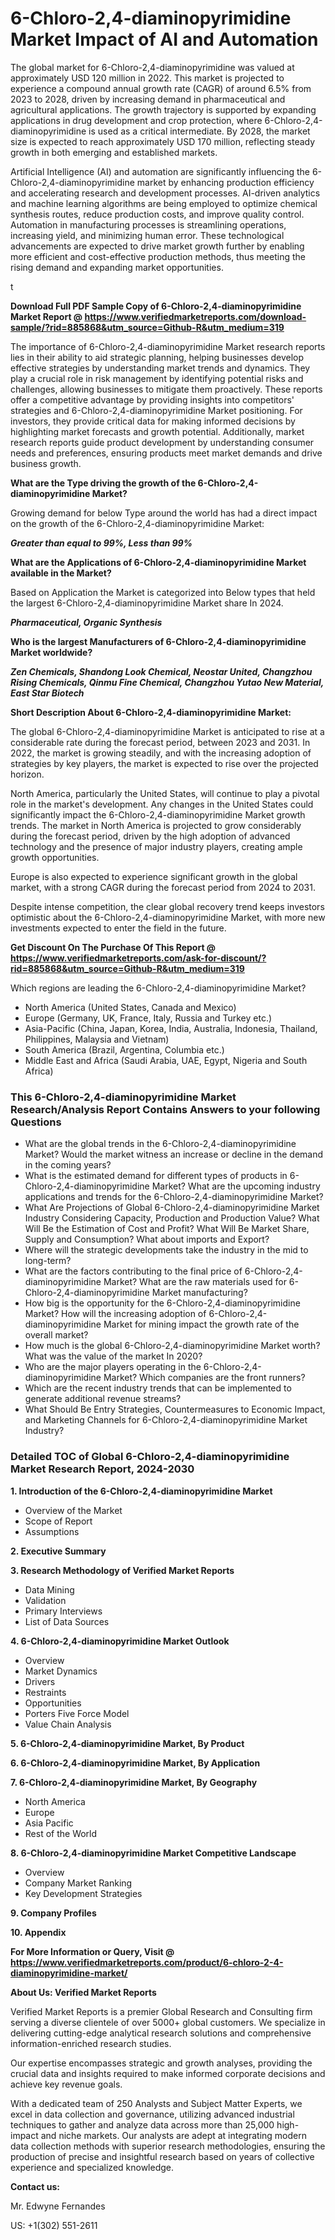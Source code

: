 <meta name="title" content="Global 6-Chloro-2,4-diaminopyrimidine Market Impact of AI and Automation"><meta name="description" content="The global market for 6-Chloro-2,4-diaminopyrimidine was valued at approximately USD 120 million in 2022. This market is projected to experience a compound annual grow"><meta name="title" content="6-Chloro-2,4-diaminopyrimidine Market Size, Share, Scope, Trends, Growth, Opportunities, Analysis, Forecast"><h1>6-Chloro-2,4-diaminopyrimidine Market Impact of AI and Automation</h1><p>The global market for 6-Chloro-2,4-diaminopyrimidine was valued at approximately USD 120 million in 2022. This market is projected to experience a compound annual growth rate (CAGR) of around 6.5% from 2023 to 2028, driven by increasing demand in pharmaceutical and agricultural applications. The growth trajectory is supported by expanding applications in drug development and crop protection, where 6-Chloro-2,4-diaminopyrimidine is used as a critical intermediate. By 2028, the market size is expected to reach approximately USD 170 million, reflecting steady growth in both emerging and established markets.</p><p>Artificial Intelligence (AI) and automation are significantly influencing the 6-Chloro-2,4-diaminopyrimidine market by enhancing production efficiency and accelerating research and development processes. AI-driven analytics and machine learning algorithms are being employed to optimize chemical synthesis routes, reduce production costs, and improve quality control. Automation in manufacturing processes is streamlining operations, increasing yield, and minimizing human error. These technological advancements are expected to drive market growth further by enabling more efficient and cost-effective production methods, thus meeting the rising demand and expanding market opportunities.</p>t</p><p id="" class=""><strong>Download Full PDF Sample Copy of 6-Chloro-2,4-diaminopyrimidine Market Report @ <a href="https://www.verifiedmarketreports.com/download-sample/?rid=885868&utm_source=Github-R&utm_medium=319" target="_blank">https://www.verifiedmarketreports.com/download-sample/?rid=885868&utm_source=Github-R&utm_medium=319</a></strong></p><p>The importance of&nbsp;6-Chloro-2,4-diaminopyrimidine Market research reports lies in their ability to aid strategic planning, helping businesses develop effective strategies by understanding market trends and dynamics. They play a crucial role in risk management by identifying potential risks and challenges, allowing businesses to mitigate them proactively. These reports offer a competitive advantage by providing insights into competitors' strategies and 6-Chloro-2,4-diaminopyrimidine Market positioning. For investors, they provide critical data for making informed decisions by highlighting market forecasts and growth potential. Additionally, market research reports guide product development by understanding consumer needs and preferences, ensuring products meet market demands and drive business growth.</p><p><strong>What are the&nbsp;Type driving the growth of the 6-Chloro-2,4-diaminopyrimidine Market?</strong></p><p id="" class="">Growing demand for below Type around the world has had a direct impact on the growth of the 6-Chloro-2,4-diaminopyrimidine Market:</p><em><strong>Greater than equal to 99%, Less than 99%</strong></em></p><strong>What are the&nbsp;Applications&nbsp;of 6-Chloro-2,4-diaminopyrimidine Market available in the Market?</strong></p><p id="" class="">Based on Application the Market is categorized into Below types that held the largest 6-Chloro-2,4-diaminopyrimidine Market share In 2024.</p><em><strong>Pharmaceutical, Organic Synthesis</strong></em></p><strong>Who is the largest Manufacturers of 6-Chloro-2,4-diaminopyrimidine Market worldwide?</strong></p><p><em><strong>Zen Chemicals, Shandong Look Chemical, Neostar United, Changzhou Rising Chemicals, Qinmu Fine Chemical, Changzhou Yutao New Material, East Star Biotech</strong></em></p><p id="" class=""><strong>Short Description About 6-Chloro-2,4-diaminopyrimidine Market:</strong></p><p>The global 6-Chloro-2,4-diaminopyrimidine Market is anticipated to rise at a considerable rate during the forecast period, between 2023 and 2031. In 2022, the market is growing steadily, and with the increasing adoption of strategies by key players, the market is expected to rise over the projected horizon.</p><p>North America, particularly the United States, will continue to play a pivotal role in the market's development. Any changes in the United States could significantly impact the 6-Chloro-2,4-diaminopyrimidine Market growth trends. The market in North America is projected to grow considerably during the forecast period, driven by the high adoption of advanced technology and the presence of major industry players, creating ample growth opportunities.</p><p>Europe is also expected to experience significant growth in the global market, with a strong CAGR during the forecast period from 2024 to 2031.</p><p>Despite intense competition, the clear global recovery trend keeps investors optimistic about the 6-Chloro-2,4-diaminopyrimidine Market, with more new investments expected to enter the field in the future.</p><p id="" class=""><strong>Get Discount On The Purchase Of This Report @ <a href="https://www.verifiedmarketreports.com/ask-for-discount/?rid=885868&utm_source=Github-R&utm_medium=319" target="_blank">https://www.verifiedmarketreports.com/ask-for-discount/?rid=885868&utm_source=Github-R&utm_medium=319</a></strong></p>Which regions are leading the 6-Chloro-2,4-diaminopyrimidine Market?</p><ul><li>North America (United States, Canada and Mexico)</li><li>Europe (Germany, UK, France, Italy, Russia and Turkey etc.)</li><li>Asia-Pacific (China, Japan, Korea, India, Australia, Indonesia, Thailand, Philippines, Malaysia and Vietnam)</li><li>South America (Brazil, Argentina, Columbia etc.)</li><li>Middle East and Africa (Saudi Arabia, UAE, Egypt, Nigeria and South Africa)</li></ul><h3 id="" class="">This 6-Chloro-2,4-diaminopyrimidine Market Research/Analysis Report Contains Answers to your following Questions</h3><ul><li>What are the global trends in the 6-Chloro-2,4-diaminopyrimidine Market? Would the market witness an increase or decline in the demand in the coming years?</li><li>What is the estimated demand for different types of products in 6-Chloro-2,4-diaminopyrimidine Market? What are the upcoming industry applications and trends for the 6-Chloro-2,4-diaminopyrimidine Market?</li><li>What Are Projections of Global 6-Chloro-2,4-diaminopyrimidine Market Industry Considering Capacity, Production and Production Value? What Will Be the Estimation of Cost and Profit? What Will Be Market Share, Supply and Consumption? What about imports and Export?</li><li>Where will the strategic developments take the industry in the mid to long-term?</li><li>What are the factors contributing to the final price of 6-Chloro-2,4-diaminopyrimidine Market? What are the raw materials used for 6-Chloro-2,4-diaminopyrimidine Market manufacturing?</li><li>How big is the opportunity for the 6-Chloro-2,4-diaminopyrimidine Market? How will the increasing adoption of 6-Chloro-2,4-diaminopyrimidine Market for mining impact the growth rate of the overall market?</li><li>How much is the global 6-Chloro-2,4-diaminopyrimidine Market worth? What was the value of the market In 2020?</li><li>Who are the major players operating in the 6-Chloro-2,4-diaminopyrimidine Market? Which companies are the front runners?</li><li>Which are the recent industry trends that can be implemented to generate additional revenue streams?</li><li>What Should Be Entry Strategies, Countermeasures to Economic Impact, and Marketing Channels for 6-Chloro-2,4-diaminopyrimidine Market Industry?</li></ul><h3 id="" class="">Detailed TOC of Global 6-Chloro-2,4-diaminopyrimidine Market Research Report, 2024-2030</h3><p id="" class=""><strong>1. Introduction of the 6-Chloro-2,4-diaminopyrimidine Market</strong></p><ul><li>Overview of the Market</li><li>Scope of Report</li><li>Assumptions</li></ul><p id="" class=""><strong>2. Executive Summary</strong></p><p id="" class=""><strong>3. Research Methodology of Verified Market Reports</strong></p><ul><li>Data Mining</li><li>Validation</li><li>Primary Interviews</li><li>List of Data Sources</li></ul><p id="" class=""><strong>4. 6-Chloro-2,4-diaminopyrimidine Market Outlook</strong></p><ul><li>Overview</li><li>Market Dynamics</li><li>Drivers</li><li>Restraints</li><li>Opportunities</li><li>Porters Five Force Model</li><li>Value Chain Analysis</li></ul><p id="" class=""><strong>5. 6-Chloro-2,4-diaminopyrimidine Market, By Product</strong></p><p id="" class=""><strong>6. 6-Chloro-2,4-diaminopyrimidine Market, By Application</strong></p><p id="" class=""><strong>7. 6-Chloro-2,4-diaminopyrimidine Market, By Geography</strong></p><ul><li>North America</li><li>Europe</li><li>Asia Pacific</li><li>Rest of the World</li></ul><p id="" class=""><strong>8. 6-Chloro-2,4-diaminopyrimidine Market Competitive Landscape</strong></p><ul><li>Overview</li><li>Company Market Ranking</li><li>Key Development Strategies</li></ul><p id="" class=""><strong>9. Company Profiles</strong></p><p id="" class=""><strong>10. Appendix</strong></p><p id="" class=""><strong>For More Information or Query, Visit @ <a href="https://www.verifiedmarketreports.com/product/6-chloro-2-4-diaminopyrimidine-market/" target="_blank">https://www.verifiedmarketreports.com/product/6-chloro-2-4-diaminopyrimidine-market/</a></strong></p><p id="" class=""><strong>About Us: Verified Market Reports</strong></p><p id="" class="">Verified Market Reports is a premier Global Research and Consulting firm serving a diverse clientele of over 5000+ global customers. We specialize in delivering cutting-edge analytical research solutions and comprehensive information-enriched research studies.</p><p id="" class="">Our expertise encompasses strategic and growth analyses, providing the crucial data and insights required to make informed corporate decisions and achieve key revenue goals.</p><p id="" class="">With a dedicated team of 250 Analysts and Subject Matter Experts, we excel in data collection and governance, utilizing advanced industrial techniques to gather and analyze data across more than 25,000 high-impact and niche markets. Our analysts are adept at integrating modern data collection methods with superior research methodologies, ensuring the production of precise and insightful research based on years of collective experience and specialized knowledge.</p><p id="" class=""><strong>Contact us:</strong></p><p id="" class="">Mr. Edwyne Fernandes</p><p id="" class="">US: +1(302) 551-2611</p>